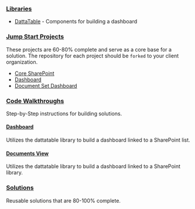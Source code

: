 ### [Libraries](/libraries)

* [DattaTable](/dattatable) - Components for building a dashboard

### [Jump Start Projects](/jump-start-projects)

These projects are 60-80% complete and serve as a core base for a solution. The repository for each project should be `forked` to your client organization.

* [Core SharePoint](/jump-start-projects/available-projects/core-sp)
* [Dashboard](/jump-start-projects/available-projects/dashboard)
* [Document Set Dashboard](/jump-start-projects/available-projects/docset-dashboard)

### [Code Walkthroughs](https://dattabase.com/examples)

Step-by-Step instructions for building solutions.

#### [Dashboard](https://dattabase.com/examples/#basic-dashboard)

Utilizes the dattatable library to build a dashboard linked to a SharePoint list.

#### [Documents View](https://dattabase.com/examples/#documents-view-webpart)

Utilizes the dattatable library to build a dashboard linked to a SharePoint library.

### [Solutions](https://spsprinkles.com)

Reusable solutions that are 80-100% complete.